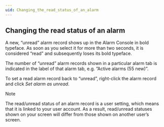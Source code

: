 ```yaml
---
uid: Changing_the_read_status_of_an_alarm
---
```


## Changing the read status of an alarm

A new, “unread” alarm record shows up in the Alarm Console in bold typeface. As soon as you select it for more than two seconds, it is considered “read” and subsequently loses its bold typeface.

The number of “unread” alarm records shown in a particular alarm tab is indicated in the label of that alarm tab, e.g. ”Active alarms (55 new)”.

To set a read alarm record back to “unread”, right-click the alarm record and click *Set alarm as unread*.

> [!NOTE]
> The read/unread status of an alarm record is a user setting, which means that it is linked to your user account. As a result, read/unread statuses shown on your screen will differ from those shown on another user’s screen.
